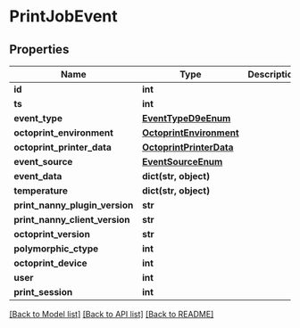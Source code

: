 # PrintJobEvent


## Properties
Name | Type | Description | Notes
------------ | ------------- | ------------- | -------------
**id** | **int** |  | [readonly] 
**ts** | **int** |  | [optional] 
**event_type** | [**EventTypeD9eEnum**](EventTypeD9eEnum.md) |  | 
**octoprint_environment** | [**OctoprintEnvironment**](OctoprintEnvironment.md) |  | 
**octoprint_printer_data** | [**OctoprintPrinterData**](OctoprintPrinterData.md) |  | 
**event_source** | [**EventSourceEnum**](EventSourceEnum.md) |  | [readonly] 
**event_data** | **dict(str, object)** |  | [optional] 
**temperature** | **dict(str, object)** |  | [optional] 
**print_nanny_plugin_version** | **str** |  | 
**print_nanny_client_version** | **str** |  | 
**octoprint_version** | **str** |  | 
**polymorphic_ctype** | **int** |  | [readonly] 
**octoprint_device** | **int** |  | 
**user** | **int** |  | [readonly] 
**print_session** | **int** |  | [optional] 

[[Back to Model list]](../README.md#documentation-for-models) [[Back to API list]](../README.md#documentation-for-api-endpoints) [[Back to README]](../README.md)


